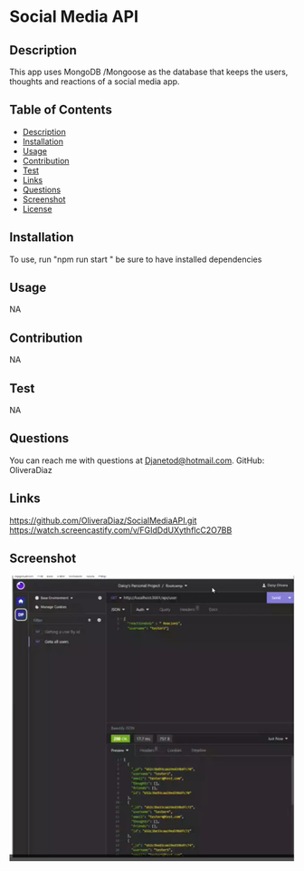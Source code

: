 # Social Media API

 

## Description
This app uses MongoDB /Mongoose as the database that keeps the users, thoughts and reactions of a social media app.

## Table of Contents
* [Description](#description)
* [Installation](#installation)
* [Usage](#usage)
* [Contribution](#contribution)
* [Test](#test)
* [Links](#links)
* [Questions](#questions)
* [Screenshot](#screenshot)
* [License](#license)

## Installation
To use, run "npm run start " be sure to have installed dependencies

## Usage
NA

## Contribution
NA

## Test
NA

## Questions
You can reach me with questions at Djanetod@hotmail.com.
GitHub: OliveraDiaz

## Links
https://github.com/OliveraDiaz/SocialMediaAPI.git https://watch.screencastify.com/v/FGIdDdUXythflcC2O7BB

## Screenshot

![Screenshot](image.png)